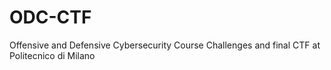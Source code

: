 # ODC-CTF
 Offensive and Defensive Cybersecurity Course Challenges and final CTF at Politecnico di Milano
